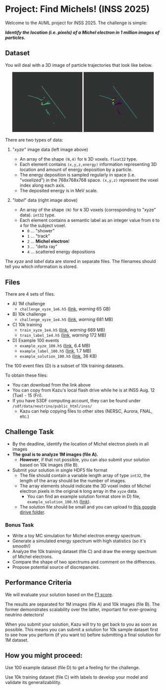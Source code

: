 # Project: Find Michels! (INSS 2025)

Welcome to the AI/ML project for INSS 2025. The challenge is simple:

**_Identify the location (i.e. pixels) of a Michel electron in 1 million images of particles._**


## Dataset

You will deal with a 3D image of particle trajectories that look like below.

<div align='center'>
<img src="./images/energy_rotation.gif" alt="energy" width="45%" />
<img src="./images/label_rotation.gif" alt="label" width="45%" />
</div>

There are two types of data:

1. "_xyze_" image data (left image above)
    - An array of the shape `(N,4)` for `N` 3D voxels. `float32` type.
    - Each element contains `(x,y,z,energy)` information representing 3D location and amount of energy deposition by a particle.
    - The energy deposition is sampled regularly in space (i.e. "voxelized") in the 768x768x768 space. `(x,y,z)` represent the voxel index along each axis.
    - The deposited energy is in MeV scale.

2. "_label_" data (right image above)
    - An array of the shape `(N)` for `N` 3D voxels (corresponding to "xyze" data). `int32` type.
    - Each element contains a semantic label as an integer value from `0` to `4` for the subject voxel.
      - `0` ... "shower"
      - `1` ... "track"
      - `2` ... **Michel electron**!
      - `3` ... "delta ray"
      - `4` ... scattered energy depositions
     
The _xyze_ and _label_ data are stored in separate files. The filenames should tell you which information is stored.

## Files

There are 4 sets of files.

- A) 1M challenge 
    - `challenge_xyze_1e6.h5` ([link](https://s3df.slac.stanford.edu/data/neutrino/inss/challenge_xyze_1e6.h5), _warning_ 65 GB)
- B) 10k challenge 
    - `challenge_xyze_1e4.h5` ([link](https://s3df.slac.stanford.edu/data/neutrino/inss/challenge_xyze_1e4.h5), _warning_ 681 MB)
- C) 10k training
    - `train_xyze_1e4.h5` ([link](https://s3df.slac.stanford.edu/data/neutrino/inss/train_xyze_1e4.h5), _warning_ 669 MB)
    - `train_label_1e4.h5` ([link](https://s3df.slac.stanford.edu/data/neutrino/inss/train_label_1e4.h5), _warning_ 172 MB)
- D) Example 100 events
    - `example_xyze_100.h5` ([link](https://s3df.slac.stanford.edu/data/neutrino/inss/example_xyze_100.h5), 6.4 MB)
    - `example_label_100.h5` ([link](https://s3df.slac.stanford.edu/data/neutrino/inss/example_label_100.h5), 1.7 MB)
    - `example_solution_100.h5` ([link](https://s3df.slac.stanford.edu/data/neutrino/inss/example_solution_100.h5), 36 KB)

The 100 event files (D) is a subset of 10k training datasets.

To obtain these files:
* You can download from the link above
* You can copy from Kazu's local flash drive while he is at INSS Aug. 12 (Tue) - 15 (Fri).
* If you have S3DF computing account, they can be found under `/sdf/data/neutrino/public_html/inss/`
  * Kazu can help copying files to other sites (NERSC, Aurora, FNAL, etc.)

## Challenge Task

* By the deadline, identify the location of Michel electron pixels in all images
* **The goal is to analyze 1M images (file A).**
  * **_However_**, if that not possible, you can also submit your solution based on 10k images (file B).
* Submit your solution in single HDF5 file format
  * The file should contain a variable length array of type `int32`, the length of the array should be the number of images.
  * The array elements should indicate the 3D voxel index of Michel electron pixels in the original `N` long array in the `xyze` data.
      * You can find an example solution format store in D) file, `example_solution_100.h5` ([link](https://s3df.slac.stanford.edu/data/neutrino/inss/example_solution_100.h5)). 
  * The solution file should be small and you can upload to [this google dirive folder](https://drive.google.com/drive/folders/1D6KAkd2Fyi6mqk6pYsz1ZZhh7eOWA9lw?usp=sharing).
 
### Bonus Task
* Write a toy MC simulation for Michel electron energy spectrum.
* Generate a simulated energy spectrum with high statistics (so it's smooth!)
* Analyze the 10k training dataset (file C) and draw the energy spectrum of Michel electrons.
* Compare the shape of two spectrums and comment on the diffrences.
* Propose potential source of discrepancies. 

## Performance Criteria

We will evaluate your solution based on the [F1 score](https://en.wikipedia.org/wiki/F-score). 

The results are separated for 1M images (file A) and 10k images (file B). The former demonstrates scalability over the latter, important for ever-growing neutrino detectors!

When you submit your solution, Kazu will try to get back to you as soon as possible. This means you can submit a solution for 10k sample dataset first to see how you perform (if you want to) before submitting a final solution for 1M dataset.

## How you might proceed:

Use 100 example dataset (file D) to get a feeling for the challenge.

Use 10k training dataset (file C) with labels to develop your model and validate its generalizablility.






